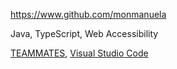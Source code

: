 
<!-- Give link to your github home page -->
<span id="github">https://www.github.com/monmanuela</span>

<!-- Give up to 3 expertise areas that you claim credit for -->
<span id="areas">Java, TypeScript, Web Accessibility</span>

<!-- Give your internal and external projects related to the module -->
<span id="projects">[TEAMMATES](https://github.com/TEAMMATES/teammates), [Visual Studio Code](https://github.com/Microsoft/vscode)</span>